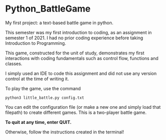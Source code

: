 # Python_BattleGame
My first project: a text-based battle game in python. 

This semester was my first introduction to coding, as an assignment in semester 1 of 2021. I had no prior coding experience before taking Introduction to Programming. 

This game, constructed for the unit of study, demonstrates my first interactions with coding fundamentals such as control flow, functions and classes. 

I simply used an IDE to code this assignment and did not use any version control at the time of writing it.

To play the game, use the command
```
python3 little_battle.py config.txt
```
You can edit the configuration file (or make a new one and simply load that filepath) to create different games. This is a two-player battle game. 

**To quit at any time, enter QUIT.**

Otherwise, follow the instructions created in the terminal!
